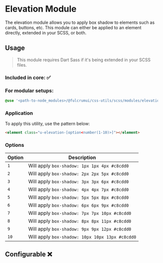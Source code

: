 # Elevation Module

The elevation module allows you to apply box shadow to elements such as cards, buttons, etc. This module can either be applied to an element directly, extended in your SCSS, or both.

## Usage

> This module requires Dart Sass if it's being extended in your SCSS files.

### Included in core: ✅

### For modular setups:

```scss
@use '<path-to-node_modules>/@fulcrumui/css-utils/scss/modules/elevation';
```

### Application

To apply this utility, use the pattern below:

```html
<element class="u-elevation-[option<number(1-10)>]"></element>
```

### Options

| Option | Description |
| --- | --- |
| `1` | Will apply `box-shadow: 1px 1px 4px #c8cdd0` |
| `2` | Will apply `box-shadow: 2px 2px 5px #c8cdd0` |
| `3` | Will apply `box-shadow: 3px 3px 6px #c8cdd0` |
| `4` | Will apply `box-shadow: 4px 4px 7px #c8cdd0` |
| `5` | Will apply `box-shadow: 5px 5px 8px #c8cdd0` |
| `6` | Will apply `box-shadow: 6px 6px 9px #c8cdd0` |
| `7` | Will apply `box-shadow: 7px 7px 10px #c8cdd0` |
| `8` | Will apply `box-shadow: 8px 8px 11px #c8cdd0` |
| `9` | Will apply `box-shadow: 9px 9px 12px #c8cdd0` |
| `10` | Will apply `box-shadow: 10px 10px 13px #c8cdd0` |

## Configurable ❌

